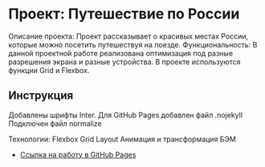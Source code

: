 # Проект: Путешествие по России

Описание проекта: Проект рассказывает о красивых местах России, которые можно посетить путешествуя на поезде. 
Функциональность: В данной проектной работе реализована оптимизация под разные разрешения экрана и разные устройства.
В проекте используются функции Grid и Flexbox.
## Инструкция

Добавлены шрифты Inter.
Для GitHub Pages добавлен файл .nojekyll
Подключен файл normalize

Технологии:
Flexbox
Grid Layout
Анимация и трансформация
БЭМ


* [Ссылка на работу в GitHub Pages](https://ekaterinasoroka.github.io/russian-travel/)

